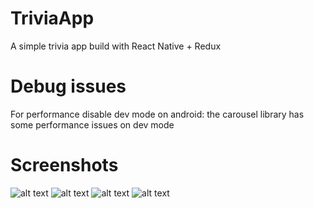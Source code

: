 # TriviaApp
A simple trivia app build with React Native + Redux

# Debug issues
For performance disable dev mode on android: the carousel library has some performance issues on dev mode

# Screenshots

![alt text](public/a1.png)
![alt text](public/a3.png)
![alt text](public/a4.png)
![alt text](public/a5.png)
